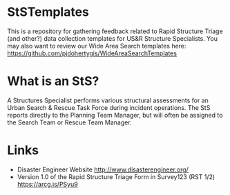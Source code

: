 # StSTemplates
This is a repository for gathering feedback related to Rapid Structure Triage (and other?) data collection templates for US&amp;R Structure Specialists. You may also want to review our Wide Area Search templates here: https://github.com/pjdohertygis/WideAreaSearchTemplates

# What is an StS?
A Structures Specialist performs various structural assessments for an Urban Search & Rescue Task Force during incident operations. The StS reports directly to the Planning Team Manager, but will often be assigned to the Search Team or Rescue Team Manager.

# Links
- Disaster Engineer Website http://www.disasterengineer.org/
- Version 1.0 of the Rapid Structure Triage Form in Survey123 (RST 1/2) https://arcg.is/PSyu9

